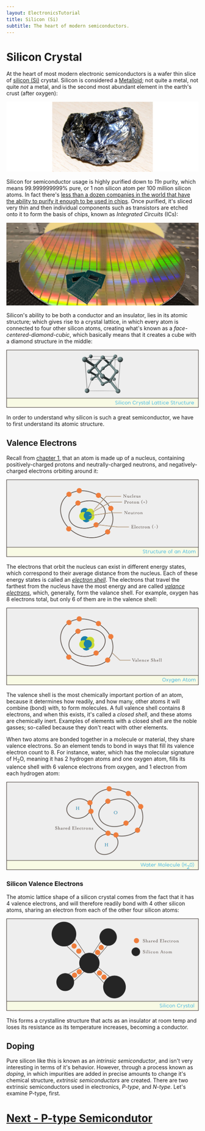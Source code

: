 ```yaml
---
layout: ElectronicsTutorial
title: Silicon (Si)
subtitle: The heart of modern semiconductors.
---
```


# Silicon Crystal

At the heart of most modern electronic semiconductors is a wafer thin slice of [silicon (Si)](https://en.wikipedia.org/wiki/Silicon) crystal. Silicon is considered a [Metalloid](https://en.wikipedia.org/wiki/Metalloid); not quite a metal, not quite _not_ a metal, and is the second most abundant element in the earth's crust (after oxygen):

[![Image of Purified Silicon](../Support_Files/Silicon_Croda.png)](https://commons.wikimedia.org/wiki/File:SiliconCroda.jpg)

Silicon for semiconductor usage is highly purified down to _11n_ purity, which means 99.999999999% pure, or 1 non silicon atom per 100 million silicon atoms. In fact there's [less than a dozen companies in the world that have the ability to purify it enough to be used in chips](https://www.wired.com/story/inside-story-of-the-great-silicon-heist/). Once purified, it's sliced very thin and then individual components such as transistors are etched onto it to form the basis of chips, known as _Integrated Circuits_ (ICs):

![Image of a silicon wafer with chips etched onto it, and a few of the finished chips with their plastic packaging and legs sitting on top](shutterstock_795763357_Cropped_Small.jpg)

Silicon's ability to be both a conductor and an insulator, lies in its atomic structure; which gives rise to a crystal lattice, in which every atom is connected to four other silicon atoms, creating what's known as a _face-centered-diamond-cubic_, which basically means that it creates a cube with a diamond structure in the middle:

[![Silicon-unit-cell-3D-balls](../Support_Files/Silicon_Crystal_Structure.svg)](https://upload.wikimedia.org/wikipedia/commons/f/f1/Silicon-unit-cell-3D-balls.png)

In order to understand why silicon is such a great semiconductor, we have to first understand its atomic structure.

## Valence Electrons

Recall from [chapter 1](/Hardware/Tutorials/Electronics/Part1/Atoms/), that an atom is made up of a nucleus, containing positively-charged protons and neutrally-charged neutrons, and negatively-charged electrons orbiting around it:

![Simplified atomic structure showing that an atom has a nucleus and electrons in orbit, with some of them in the outer valence shell.](../Support_Files/Structure_of_an_Atom.svg)

The electrons that orbit the nucleus can exist in different energy states, which correspond to their average distance from the nucleus. Each of these energy states is called an [_electron shell_](https://en.wikipedia.org/wiki/Electron_shell). The electrons that travel the farthest from the nucleus have the most energy and are called [_valance electrons_](https://en.wikipedia.org/wiki/Valence_electron), which, generally, form the valance shell. For example, oxygen has 8 electrons total, but only 6 of them are in the valence shell:

![Illustration of the atomic orbitals of oxygen showing that there are 6 electrons in the outer shell, and two electrons in the inner shells.](../Support_Files/Oxygen_Atom.svg)

The valence shell is the most chemically important portion of an atom, because it determines how readily, and how many, other atoms it will combine (bond) with, to form molecules. A full valence shell contains 8 electrons, and when this exists, it's called a _closed shell_, and these atoms are chemically inert. Examples of elements with a closed shell are the noble gasses; so-called because they don't react with other elements.

When two atoms are bonded together in a molecule or material, they share valence electrons. So an element tends to bond in ways that fill its valence electron count to 8. For instance, water, which has the molecular signature of H<sub>2</sub>O, meaning it has 2 hydrogen atoms and one oxygen atom, fills its valence shell with 6 valence electrons from oxygen, and 1 electron from each hydrogen atom:

![Illustration showing the atomic structure of a water molecule in which both hydrogen atoms share two electrons each with the oxygen atom.](../Support_Files/Water_Molecule.svg)

### Silicon Valence Electrons

The atomic lattice shape of a silicon crystal comes from the fact that it has 4 valence electrons, and will therefore readily bond with 4 other silicon atoms, sharing an electron from each of the other four silicon atoms:

![Illustration of Silicon crystal showing how each atom has two shared electrons.](../Support_Files/Silicon_Crystal.svg)

This forms a crystalline structure that acts as an insulator at room temp and loses its resistance as its temperature increases, becoming a conductor.

## Doping

Pure silicon like this is known as an _intrinsic semiconductor_, and isn't very interesting in terms of it's behavior. However, through a process known as _doping_, in which impurities are added in precise amounts to change it's chemical structure, _extrinsic semiconductors_ are created. There are two extrinsic semiconductors used in electronics, _P-type_, and _N-type_. Let's examine P-type, first.

# [Next - P-type Semicondutor](../P-Type)
